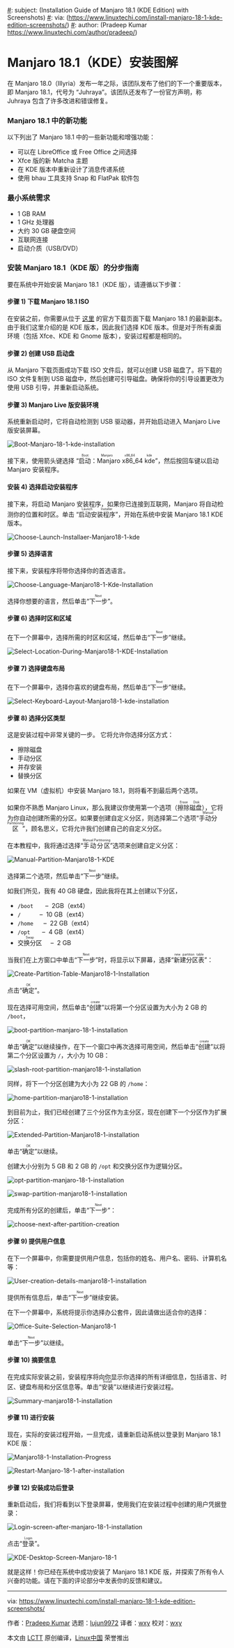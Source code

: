 [#]: collector: (lujun9972)
[#]: translator: (wxy)
[#]: reviewer: (wxy)
[#]: publisher: (wxy)
[#]: url: (https://linux.cn/article-11487-1.html)
[#]: subject: (Installation Guide of Manjaro 18.1 (KDE Edition) with Screenshots)
[#]: via: (https://www.linuxtechi.com/install-manjaro-18-1-kde-edition-screenshots/)
[#]: author: (Pradeep Kumar https://www.linuxtechi.com/author/pradeep/)

Manjaro 18.1（KDE）安装图解
======

在 Manjaro 18.0（Illyria）发布一年之际，该团队发布了他们的下一个重要版本，即 Manjaro 18.1，代号为 “Juhraya”。该团队还发布了一份官方声明，称 Juhraya 包含了许多改进和错误修复。

### Manjaro 18.1 中的新功能

以下列出了 Manjaro 18.1 中的一些新功能和增强功能：

* 可以在 LibreOffice 或 Free Office 之间选择
* Xfce 版的新 Matcha 主题
* 在 KDE 版本中重新设计了消息传递系统
* 使用 bhau 工具支持 Snap 和 FlatPak 软件包

### 最小系统需求

* 1 GB RAM
* 1 GHz 处理器
* 大约 30 GB 硬盘空间
* 互联网连接
* 启动介质（USB/DVD）

### 安装 Manjaro 18.1（KDE 版）的分步指南

要在系统中开始安装 Manjaro 18.1（KDE 版），请遵循以下步骤：

#### 步骤 1) 下载 Manjaro 18.1 ISO

在安装之前，你需要从位于 [这里][1] 的官方下载页面下载 Manjaro 18.1 的最新副本。由于我们这里介绍的是 KDE 版本，因此我们选择 KDE 版本。但是对于所有桌面环境（包括 Xfce、KDE 和 Gnome 版本），安装过程都是相同的。

#### 步骤 2) 创建 USB 启动盘

从 Manjaro 下载页面成功下载 ISO 文件后，就可以创建 USB 磁盘了。将下载的 ISO 文件复制到 USB 磁盘中，然后创建可引导磁盘。确保将你的引导设置更改为使用 USB 引导，并重新启动系统。

#### 步骤 3) Manjaro Live 版安装环境

系统重新启动时，它将自动检测到 USB 驱动器，并开始启动进入 Manjaro Live 版安装屏幕。

![Boot-Manjaro-18-1-kde-installation][3]

接下来，使用箭头键选择 “<ruby>启动：Manjaro x86\_64 kde<rt>Boot: Manjaro x86\_64 kde</rt></ruby>”，然后按回车键以启动 Manjaro 安装程序。

#### 安装 4) 选择启动安装程序

接下来，将启动 Manjaro 安装程序，如果你已连接到互联网，Manjaro 将自动检测你的位置和时区。单击 “<ruby>启动安装程序<rt>Launch Installer</rt></ruby>”，开始在系统中安装 Manjaro 18.1 KDE 版本。

![Choose-Launch-Installaer-Manjaro18-1-kde][4]

#### 步骤 5) 选择语言

接下来，安装程序将带你选择你的首选语言。

![Choose-Language-Manjaro18-1-Kde-Installation][5]

选择你想要的语言，然后单击“<ruby>下一步<rt>Next</rt></ruby>”。

#### 步骤 6) 选择时区和区域

在下一个屏幕中，选择所需的时区和区域，然后单击“<ruby>下一步<rt>Next</rt></ruby>”继续。

![Select-Location-During-Manjaro18-1-KDE-Installation][6]

#### 步骤 7) 选择键盘布局

在下一个屏幕中，选择你喜欢的键盘布局，然后单击“<ruby>下一步<rt>Next</rt></ruby>”继续。

![Select-Keyboard-Layout-Manjaro18-1-kde-installation][7]

#### 步骤 8) 选择分区类型

这是安装过程中非常关键的一步。 它将允许你选择分区方式：

* 擦除磁盘
* 手动分区
* 并存安装
* 替换分区

如果在 VM（虚拟机）中安装 Manjaro 18.1，则将看不到最后两个选项。

如果你不熟悉 Manjaro Linux，那么我建议你使用第一个选项（<ruby>擦除磁盘<rt>Erase Disk</rt></ruby>），它将为你自动创建所需的分区。如果要创建自定义分区，则选择第二个选项“<ruby>手动分区<rt>Manual Partitioning</rt></ruby>”，顾名思义，它将允许我们创建自己的自定义分区。

在本教程中，我将通过选择“<ruby>手动分区<rt>Manual Partitioning</rt></ruby>”选项来创建自定义分区：

![Manual-Partition-Manjaro18-1-KDE][8]

选择第二个选项，然后单击“<ruby>下一步<rt>Next</rt></ruby>”继续。

如我们所见，我有 40 GB 硬盘，因此我将在其上创建以下分区，

* `/boot`       –  2GB（ext4）
* `/`           –  10 GB（ext4）
* `/home`       –  22 GB（ext4）
* `/opt`        –  4 GB（ext4）
* <ruby>交换分区<rt>Swap</rt></ruby>       –  2 GB

当我们在上方窗口中单击“<ruby>下一步<rt>Next</rt></ruby>”时，将显示以下屏幕，选择“<ruby>新建分区表<rt>new partition table</rt></ruby>”：

![Create-Partition-Table-Manjaro18-1-Installation][9]

点击“<ruby>确定<rt>OK</rt></ruby>”。

现在选择可用空间，然后单击“<ruby>创建<rt>create</rt></ruby>”以将第一个分区设置为大小为 2 GB 的 `/boot`，

![boot-partition-manjaro-18-1-installation][10]

单击“<ruby>确定<rt>OK</rt></ruby>”以继续操作，在下一个窗口中再次选择可用空间，然后单击“<ruby>创建<rt>create</rt></ruby>”以将第二个分区设置为 `/`，大小为 10 GB：

![slash-root-partition-manjaro18-1-installation][11]

同样，将下一个分区创建为大小为 22 GB 的 `/home`：

![home-partition-manjaro18-1-installation][12]

到目前为止，我们已经创建了三个分区作为主分区，现在创建下一个分区作为扩展分区：

![Extended-Partition-Manjaro18-1-installation][13]

单击“<ruby>确定<rt>OK</rt></ruby>”以继续。

创建大小分别为 5 GB 和 2 GB 的 `/opt` 和交换分区作为逻辑分区。

![opt-partition-manjaro-18-1-installation][14]

![swap-partition-manjaro18-1-installation][15]

完成所有分区的创建后，单击“<ruby>下一步<rt>Next</rt></ruby>”：

![choose-next-after-partition-creation][16]

#### 步骤 9) 提供用户信息

在下一个屏幕中，你需要提供用户信息，包括你的姓名、用户名、密码、计算机名等：

![User-creation-details-manjaro18-1-installation][17]

提供所有信息后，单击“<ruby>下一步<rt>Next</rt></ruby>”继续安装。

在下一个屏幕中，系统将提示你选择办公套件，因此请做出适合你的选择：

![Office-Suite-Selection-Manjaro18-1][18]

单击“<ruby>下一步<rt>Next</rt></ruby>”以继续。

#### 步骤 10) 摘要信息

在完成实际安装之前，安装程序将向你显示你选择的所有详细信息，包括语言、时区、键盘布局和分区信息等。单击“<ruby>安装<rt>Install</rt></ruby>”以继续进行安装过程。

![Summary-manjaro18-1-installation][19]

#### 步骤 11) 进行安装

现在，实际的安装过程开始，一旦完成，请重新启动系统以登录到 Manjaro 18.1 KDE 版：

![Manjaro18-1-Installation-Progress][20]

![Restart-Manjaro-18-1-after-installation][21]

#### 步骤 12) 安装成功后登录

重新启动后，我们将看到以下登录屏幕，使用我们在安装过程中创建的用户凭据登录：

![Login-screen-after-manjaro-18-1-installation][22]

点击“<ruby>登录<rt>Login</rt></ruby>”。

![KDE-Desktop-Screen-Manjaro-18-1][23]

就是这样！你已经在系统中成功安装了 Manjaro 18.1 KDE 版，并探索了所有令人兴奋的功能。请在下面的评论部分中发表你的反馈和建议。

--------------------------------------------------------------------------------

via: https://www.linuxtechi.com/install-manjaro-18-1-kde-edition-screenshots/

作者：[Pradeep Kumar][a]
选题：[lujun9972][b]
译者：[wxy](https://github.com/wxy)
校对：[wxy](https://github.com/wxy)

本文由 [LCTT](https://github.com/LCTT/TranslateProject) 原创编译，[Linux中国](https://linux.cn/) 荣誉推出

[a]: https://www.linuxtechi.com/author/pradeep/
[b]: https://github.com/lujun9972
[1]: https://manjaro.org/download/official/kde/
[2]: data:image/gif;base64,R0lGODlhAQABAIAAAAAAAP///yH5BAEAAAAALAAAAAABAAEAAAIBRAA7
[3]: https://www.linuxtechi.com/wp-content/uploads/2019/09/Boot-Manjaro-18-1-kde-installation.jpg
[4]: https://www.linuxtechi.com/wp-content/uploads/2019/09/Choose-Launch-Installaer-Manjaro18-1-kde.jpg
[5]: https://www.linuxtechi.com/wp-content/uploads/2019/09/Choose-Language-Manjaro18-1-Kde-Installation.jpg
[6]: https://www.linuxtechi.com/wp-content/uploads/2019/09/Select-Location-During-Manjaro18-1-KDE-Installation.jpg
[7]: https://www.linuxtechi.com/wp-content/uploads/2019/09/Select-Keyboard-Layout-Manjaro18-1-kde-installation.jpg
[8]: https://www.linuxtechi.com/wp-content/uploads/2019/09/Manual-Partition-Manjaro18-1-KDE.jpg
[9]: https://www.linuxtechi.com/wp-content/uploads/2019/09/Create-Partition-Table-Manjaro18-1-Installation.jpg
[10]: https://www.linuxtechi.com/wp-content/uploads/2019/09/boot-partition-manjaro-18-1-installation.jpg
[11]: https://www.linuxtechi.com/wp-content/uploads/2019/09/slash-root-partition-manjaro18-1-installation.jpg
[12]: https://www.linuxtechi.com/wp-content/uploads/2019/09/home-partition-manjaro18-1-installation.jpg
[13]: https://www.linuxtechi.com/wp-content/uploads/2019/09/Extended-Partition-Manjaro18-1-installation.jpg
[14]: https://www.linuxtechi.com/wp-content/uploads/2019/09/opt-partition-manjaro-18-1-installation.jpg
[15]: https://www.linuxtechi.com/wp-content/uploads/2019/09/swap-partition-manjaro18-1-installation.jpg
[16]: https://www.linuxtechi.com/wp-content/uploads/2019/09/choose-next-after-partition-creation.jpg
[17]: https://www.linuxtechi.com/wp-content/uploads/2019/09/User-creation-details-manjaro18-1-installation.jpg
[18]: https://www.linuxtechi.com/wp-content/uploads/2019/09/Office-Suite-Selection-Manjaro18-1.jpg
[19]: https://www.linuxtechi.com/wp-content/uploads/2019/09/Summary-manjaro18-1-installation.jpg
[20]: https://www.linuxtechi.com/wp-content/uploads/2019/09/Manjaro18-1-Installation-Progress.jpg
[21]: https://www.linuxtechi.com/wp-content/uploads/2019/09/Restart-Manjaro-18-1-after-installation.jpg
[22]: https://www.linuxtechi.com/wp-content/uploads/2019/09/Login-screen-after-manjaro-18-1-installation.jpg
[23]: https://www.linuxtechi.com/wp-content/uploads/2019/09/KDE-Desktop-Screen-Manjaro-18-1.jpg
